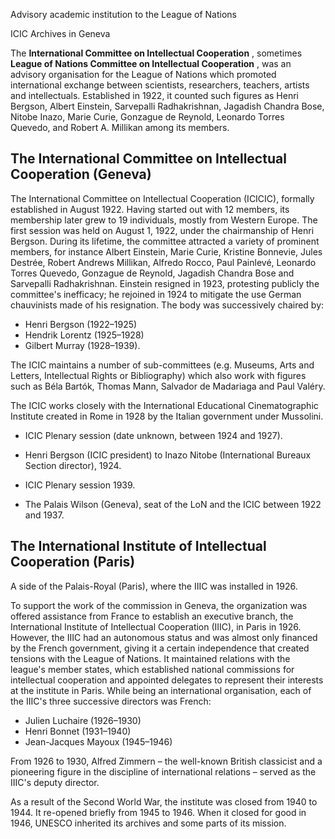 Advisory academic institution to the League of Nations

ICIC Archives in Geneva

The **International Committee on Intellectual Cooperation** , sometimes
**League of Nations Committee on Intellectual Cooperation** , was an advisory
organisation for the League of Nations which promoted international exchange
between scientists, researchers, teachers, artists and intellectuals.
Established in 1922, it counted such figures as Henri Bergson, Albert
Einstein, Sarvepalli Radhakrishnan, Jagadish Chandra Bose, Nitobe Inazo, Marie
Curie, Gonzague de Reynold, Leonardo Torres Quevedo, and Robert A. Millikan
among its members.

## The International Committee on Intellectual Cooperation (Geneva)

The International Committee on Intellectual Cooperation (ICICIC), formally
established in August 1922. Having started out with 12 members, its membership
later grew to 19 individuals, mostly from Western Europe. The first session
was held on August 1, 1922, under the chairmanship of Henri Bergson. During
its lifetime, the committee attracted a variety of prominent members, for
instance Albert Einstein, Marie Curie, Kristine Bonnevie, Jules Destrée,
Robert Andrews Millikan, Alfredo Rocco, Paul Painlevé, Leonardo Torres
Quevedo, Gonzague de Reynold, Jagadish Chandra Bose and Sarvepalli
Radhakrishnan. Einstein resigned in 1923, protesting publicly the committee's
inefficacy; he rejoined in 1924 to mitigate the use German chauvinists made of
his resignation. The body was successively chaired by:

  * Henri Bergson (1922–1925)
  * Hendrik Lorentz (1925–1928)
  * Gilbert Murray (1928–1939).

The ICIC maintains a number of sub-committees (e.g. Museums, Arts and Letters,
Intellectual Rights or Bibliography) which also work with figures such as Béla
Bartók, Thomas Mann, Salvador de Madariaga and Paul Valéry.

The ICIC works closely with the International Educational Cinematographic
Institute created in Rome in 1928 by the Italian government under Mussolini.

  * ICIC Plenary session (date unknown, between 1924 and 1927).

  * Henri Bergson (ICIC president) to Inazo Nitobe (International Bureaux Section director), 1924.

  * ICIC Plenary session 1939.

  * The Palais Wilson (Geneva), seat of the LoN and the ICIC between 1922 and 1937.

## The International Institute of Intellectual Cooperation (Paris)

A side of the Palais-Royal (Paris), where the IIIC was installed in 1926.

To support the work of the commission in Geneva, the organization was offered
assistance from France to establish an executive branch, the International
Institute of Intellectual Cooperation (IIIC), in Paris in 1926. However, the
IIIC had an autonomous status and was almost only financed by the French
government, giving it a certain independence that created tensions with the
League of Nations. It maintained relations with the league's member states,
which established national commissions for intellectual cooperation and
appointed delegates to represent their interests at the institute in Paris.
While being an international organisation, each of the IIIC's three successive
directors was French:

  * Julien Luchaire (1926–1930)
  * Henri Bonnet (1931–1940)
  * Jean-Jacques Mayoux (1945–1946)

From 1926 to 1930, Alfred Zimmern – the well-known British classicist and a
pioneering figure in the discipline of international relations – served as the
IIIC's deputy director.

As a result of the Second World War, the institute was closed from 1940 to
1944. It re-opened briefly from 1945 to 1946. When it closed for good in 1946,
UNESCO inherited its archives and some parts of its mission.